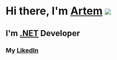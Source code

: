 # Hi there, I'm [Artem](https://www.youtube.com/watch?v=DLzxrzFCyOs&ab_channel=AllKindsOfStuff) ![](https://github.com/blackcater/blackcater/raw/main/images/Hi.gif)
## I'm [.NET](https://dotnet.microsoft.com/en-us/learn/dotnet/what-is-dotnet) Developer

### My [LikedIn](https://www.linkedin.com/in/artem-prokofiev-2890b9184/)
